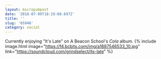 ```yaml
---
layout: micropubpost
date: '2018-07-09T18:19:08.697Z'
title: ''
slug: '65948'
category: social
---
```

Currently enjoying &quot;It&#39;s Late&quot; on A Beacon School&#39;s _Cola_ album.
{% include image.html image=&quot;https://f4.bcbits.com/img/a1887546533_10.jpg&quot; link=&quot;https://soundcloud.com/grindselect/its-late&quot; %}
